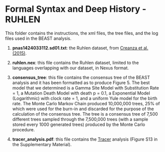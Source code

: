 # Formal Syntax and Deep History - RUHLEN
This folder contains the instructions, the xml files, the tree files, and the log files used in the BEAST analysis.

1. **pnas1424033112.sd01.txt**: the Ruhlen dataset, from [Creanza et al. (2015)](https://www.pnas.org/content/112/5/1265).

2. **ruhlen.nex**: this file contains the Ruhlen dataset, limited to the languages overlapping with our dataset, in Nexus format.

3. **consensus_tree**: this file contains the consensus tree of the BEAST analysis and it has been formatted as to produce Figure 5. The best model that we determined is a Gamma Site Model with Substitution Rate = 1, a Mutation Death Model with death p = 0.1, a Exponential Model (Logarithmic) with clock rate = 1, and a uniform Yule model for the birth rate. The Monte Carlo Markov Chain produced 10,000,000 trees, 25% of which were used for the burn-in and discarded for the purpose of the calculation of the consensus tree. The tree is a consensus tree of 7,500 different trees sampled through the 7,500,000 trees (with a sample stored every 1000 generated trees) produced by the Monte Carlo procedure.

4. **tracer_analysis.pdf**: this file contains the [Tracer](https://beast.community/tracer) analysis (Figure S13 in the Supplementary Material).

